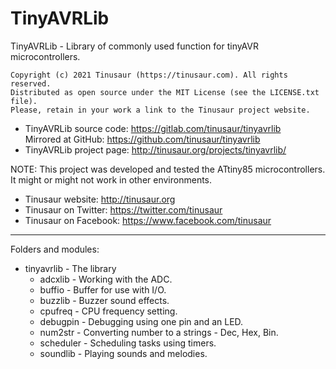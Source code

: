 # TinyAVRLib

TinyAVRLib - Library of commonly used function for tinyAVR microcontrollers.

    Copyright (c) 2021 Tinusaur (https://tinusaur.com). All rights reserved.
    Distributed as open source under the MIT License (see the LICENSE.txt file).
    Please, retain in your work a link to the Tinusaur project website.

- TinyAVRLib source code:   https://gitlab.com/tinusaur/tinyavrlib  
  Mirrored at GitHub: https://github.com/tinusaur/tinyavrlib
- TinyAVRLib project page:  http://tinusaur.org/projects/tinyavrlib/

NOTE: This project was developed and tested the ATtiny85 microcontrollers. It might or might not work in other environments.

- Tinusaur website: http://tinusaur.org
- Tinusaur on Twitter: https://twitter.com/tinusaur
- Tinusaur on Facebook: https://www.facebook.com/tinusaur

-------------------------------------------------------------------------------

Folders and modules:
- tinyavrlib	- The library
  - adcxlib	- Working with the ADC.
  - buffio	- Buffer for use with I/O.
  - buzzlib	- Buzzer sound effects.
  - cpufreq	- CPU frequency setting.
  - debugpin	- Debugging using one pin and an LED.
  - num2str	- Converting number to a strings - Dec, Hex, Bin.
  - scheduler	- Scheduling tasks using timers.
  - soundlib	- Playing sounds and melodies.


